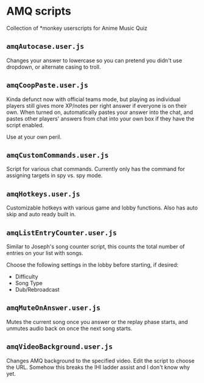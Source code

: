 # AMQ scripts

Collection of \*monkey userscripts for Anime Music Quiz

## `amqAutocase.user.js`

Changes your answer to lowercase so you can pretend you didn't use dropdown, or alternate casing to troll.

## `amqCoopPaste.user.js`

Kinda defunct now with official teams mode, but playing as individual players still gives more XP/notes per right answer if everyone is on their own.
When turned on, automatically pastes your answer into the chat, and pastes other players' answers from chat into your own box if they have the script enabled.

Use at your own peril.

## `amqCustomCommands.user.js`

Script for various chat commands. Currently only has the command for assigning targets in spy vs. spy mode.

## `amqHotkeys.user.js`

Customizable hotkeys with various game and lobby functions. Also has auto skip and auto ready built in.

## `amqListEntryCounter.user.js`

Similar to Joseph's song counter script, this counts the total number of entries on your list with songs.

Choose the following settings in the lobby before starting, if desired:

- Difficulty
- Song Type
- Dub/Rebroadcast

## `amqMuteOnAnswer.user.js`

Mutes the current song once you answer or the replay phase starts, and unmutes audio back on once the next song starts.

## `amqVideoBackground.user.js`

Changes AMQ background to the specified video. Edit the script to choose the URL. Somehow this breaks the IHI ladder assist and I don't know why yet.
